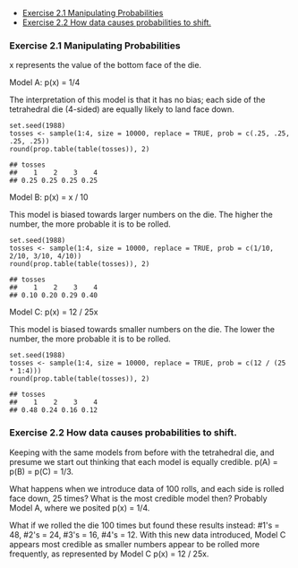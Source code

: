 -   [Exercise 2.1 Manipulating
    Probabilities](#exercise-2.1-manipulating-probabilities)
-   [Exercise 2.2 How data causes probabilities to
    shift.](#exercise-2.2-how-data-causes-probabilities-to-shift.)

### Exercise 2.1 Manipulating Probabilities

x represents the value of the bottom face of the die.

Model A: p(x) = 1/4

The interpretation of this model is that it has no bias; each side of
the tetrahedral die (4-sided) are equally likely to land face down.

    set.seed(1988)
    tosses <- sample(1:4, size = 10000, replace = TRUE, prob = c(.25, .25, .25, .25)) 
    round(prop.table(table(tosses)), 2)

    ## tosses
    ##    1    2    3    4 
    ## 0.25 0.25 0.25 0.25

Model B: p(x) = x / 10

This model is biased towards larger numbers on the die. The higher the
number, the more probable it is to be rolled.

    set.seed(1988)
    tosses <- sample(1:4, size = 10000, replace = TRUE, prob = c(1/10, 2/10, 3/10, 4/10)) 
    round(prop.table(table(tosses)), 2)

    ## tosses
    ##    1    2    3    4 
    ## 0.10 0.20 0.29 0.40

Model C: p(x) = 12 / 25x

This model is biased towards smaller numbers on the die. The lower the
number, the more probable it is to be rolled.

    set.seed(1988)
    tosses <- sample(1:4, size = 10000, replace = TRUE, prob = c(12 / (25 * 1:4))) 
    round(prop.table(table(tosses)), 2)

    ## tosses
    ##    1    2    3    4 
    ## 0.48 0.24 0.16 0.12

### Exercise 2.2 How data causes probabilities to shift.

Keeping with the same models from before with the tetrahedral die, and
presume we start out thinking that each model is equally credible. p(A)
= p(B) = p(C) = 1/3.

What happens when we introduce data of 100 rolls, and each side is
rolled face down, 25 times? What is the most credible model then?
Probably Model A, where we posited p(x) = 1/4.

What if we rolled the die 100 times but found these results instead:
\#1's = 48, \#2's = 24, \#3's = 16, \#4's = 12. With this new data
introduced, Model C appears most credible as smaller numbers appear to
be rolled more frequently, as represented by Model C p(x) = 12 / 25x.
